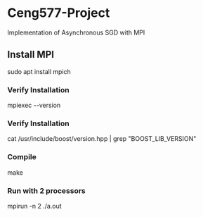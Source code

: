 # Ceng577-Project
Implementation of Asynchronous SGD with MPI

## Install MPI
sudo apt install mpich

### Verify Installation
mpiexec --version

### Verify Installation
cat /usr/include/boost/version.hpp | grep "BOOST_LIB_VERSION"
### Compile
make

### Run with 2 processors
mpirun -n 2 ./a.out